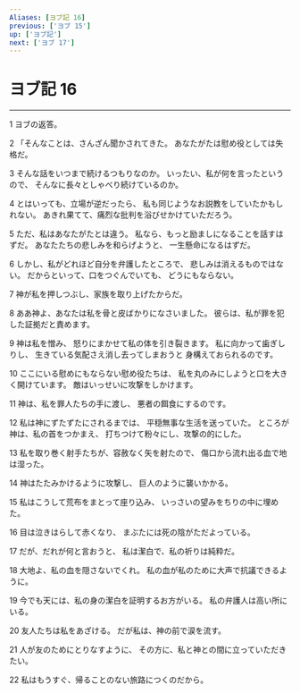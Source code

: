 ```yaml
---
Aliases: [ヨブ記 16]
previous: ['ヨブ 15']
up: ['ヨブ記']
next: ['ヨブ 17']
---
```

# ヨブ記 16

***




1 
ヨブの返答。 



2 
「そんなことは、さんざん聞かされてきた。 あなたがたは慰め役としては失格だ。 



3 
そんな話をいつまで続けるつもりなのか。 いったい、私が何を言ったというので、 そんなに長々としゃべり続けているのか。 



4 
とはいっても、立場が逆だったら、 私も同じようなお説教をしていたかもしれない。 あきれ果てて、痛烈な批判を浴びせかけていただろう。 



5 
ただ、私はあなたがたとは違う。 私なら、もっと励ましになることを話すはずだ。 あなたたちの悲しみを和らげようと、 一生懸命になるはずだ。 



6 
しかし、私がどれほど自分を弁護したところで、 悲しみは消えるものではない。 だからといって、口をつぐんでいても、 どうにもならない。 



7 
神が私を押しつぶし、家族を取り上げたからだ。 



8 
ああ神よ、あなたは私を骨と皮ばかりになさいました。 彼らは、私が罪を犯した証拠だと責めます。 



9 
神は私を憎み、 怒りにまかせて私の体を引き裂きます。 私に向かって歯ぎしりし、 生きている気配さえ消し去ってしまおうと 身構えておられるのです。 



10 
ここにいる慰めにもならない慰め役たちは、 私を丸のみにしようと口を大きく開けています。 敵はいっせいに攻撃をしかけます。 



11 
神は、私を罪人たちの手に渡し、 悪者の餌食にするのです。 



12 
私は神にずたずたにされるまでは、 平穏無事な生活を送っていた。 ところが神は、私の首をつかまえ、 打ちつけて粉々にし、攻撃の的にした。 



13 
私を取り巻く射手たちが、容赦なく矢を射たので、 傷口から流れ出る血で地は湿った。 



14 
神はたたみかけるように攻撃し、 巨人のように襲いかかる。 



15 
私はこうして荒布をまとって座り込み、 いっさいの望みをちりの中に埋めた。 



16 
目は泣きはらして赤くなり、 まぶたには死の陰がただよっている。 



17 
だが、だれが何と言おうと、 私は潔白で、私の祈りは純粋だ。 



18 
大地よ、私の血を隠さないでくれ。 私の血が私のために大声で抗議できるように。 



19 
今でも天には、私の身の潔白を証明するお方がいる。 私の弁護人は高い所にいる。 



20 
友人たちは私をあざける。 だが私は、神の前で涙を流す。 



21 
人が友のためにとりなすように、 その方に、私と神との間に立っていただきたい。 



22 
私はもうすぐ、帰ることのない旅路につくのだから。
